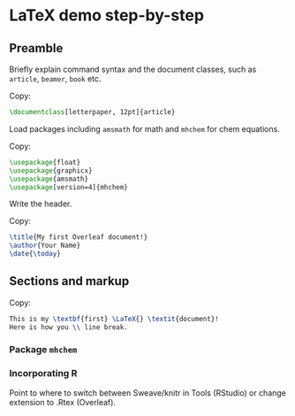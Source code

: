 # LaTeX demo step-by-step

## Preamble

Briefly explain command syntax and the document classes, such as `article`, `beamer`, `book` etc. 

Copy:

```latex
\documentclass[letterpaper, 12pt]{article}
```

Load packages including `amsmath` for math and `mhchem` for chem equations.

Copy:

```latex
\usepackage{float}
\usepackage{graphicx}
\usepackage{amsmath}
\usepackage[version=4]{mhchem}
```

Write the header.

Copy:

```latex
\title{My first Overleaf document!}
\author{Your Name}
\date{\today}
```

## Sections and markup

Copy:

```latex
This is my \textbf{first} \LaTeX{} \textit{document}! 
Here is how you \\ line break. 
```

### Package `mhchem`

### Incorporating R

Point to where to switch between Sweave/knitr in Tools (RStudio) or change extension to .Rtex (Overleaf). 